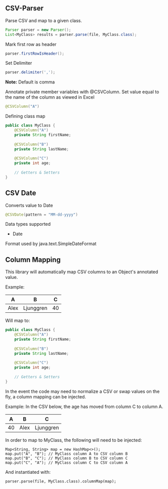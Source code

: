 ## CSV-Parser ##

Parse CSV and map to a given class.

```java
Parser parser = new Parser();
List<MyClass> results = parser.parse(file, MyClass.class);
```

Mark first row as header

```java
parser.firstRowIsHeader();
```

Set Delimiter

```java
parser.delimiter(',');
```

**Note:** Default is comma

Annotate private member variables with @CSVColumn. Set value equal to the name of the column as viewed in Excel

```java
@CSVColumn("A")
```

Defining class map

```java
public class MyClass {
	@CSVColumn("A")
	private String firstName;
	
	@CSVColumn("B")
	private String lastName;
	
	@CSVColumn("C")
	private int age;
	
	// Getters & Setters
}
```

## CSV Date ##

Converts value to Date 

```java
@CSVDate(pattern = "MM-dd-yyyy")
```

Data types supported
- Date

Format used by java.text.SimpleDateFormat

## Column Mapping ##

This library will automatically map CSV columns to an Object's annotated value.

Example:

| A | B | C |
|---|---|---|
|Alex|Ljunggren|40|

Will map to:

```java
public class MyClass {
	@CSVColumn("A")
	private String firstName;
	
	@CSVColumn("B")
	private String lastName;
	
	@CSVColumn("C")
	private int age;
	
	// Getters & Setters
}
```

In the event the code may need to normalize a CSV or swap values on the fly, a column mapping can be injected.

Example: In the CSV below, the age has moved from column C to column A.

| A | B | C |
|---|---|---|
|40|Alex|Ljunggren|

In order to map to MyClass, the following will need to be injected:

```
Map<String, String> map = new HashMap<>();
map.put("A", "B"); // MyClass column A to CSV column B
map.put("B", "C"); // MyClass column B to CSV column C
map.put("C", "A"); // MyClass column C to CSV column A
```

And instantiated with:

```
parser.parse(file, MyClass.class).columnMap(map);
```